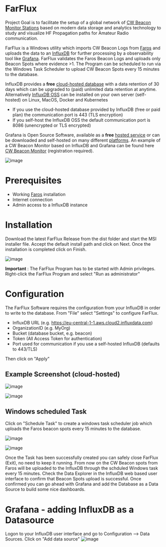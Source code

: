 # FarFlux

Project Goal is to facilitate the setup of a global network of [CW Beacon Monitor Stations](https://www.ncdxf.org/beacon/index.html) based on modern data storage and analytics technology to study and visualize HF Propagation paths for Amateur Radio communication.

FarFlux is a Windows utility which imports CW Beacon Logs from [Faros](http://www.dxatlas.com/Faros/) and uploads the data to an [InfluxDB](https://www.influxdata.com/) for further processing by a observability tool like [Grafana](https://grafana.com/). FarFlux validates the Faros Beacon Logs and uploads only Beacon Spots where evidence >1. The Program can be scheduled to run via the Windows Task Scheduler to upload CW Beacon Spots every 15 minutes to the database.

InfluxDB provides a <b>free</b> [cloud-hosted database](https://www.influxdata.com/products/influxdb-cloud/) with a data retention of 30 days which can be upgraded to (paid) unlimited data retention at anytime. Alternatively [InfluxDB OSS](https://docs.influxdata.com/influxdb/v2.0/get-started/#manually-download-and-install) can be installed on your own server (self-hosted) on Linux, MacOS, Docker and Kubernetes 

- If you use the cloud-hosted database provided by InfluxDB (free or paid plan) the communication port is 443 (TLS encryption)
- If you self-host the InfluxDB OSS the default communication port is 8086 (unencrypted or TLS encrypted)

Grafana is Open Source Software, available as a <b>free</b> [hosted service](https://grafana.com/products/cloud/?pg=hp&hero-sub-1-btn2) or can be downloaded and self-hosted on many different [platforms](https://grafana.com/grafana/download?pg=get&plcmt=selfmanaged-box1-cta1&edition=enterprise). An example of a CW Beacon Monitor based on InfluxDB and Grafana can be found here [CW Beacon Monitor](https://grafana.gafner.net/) (registration required).


![image](https://user-images.githubusercontent.com/75934980/113480671-db95d600-9495-11eb-97ee-800ca1ad2cf6.png)

Prerequisites
=============
- Working [Faros](http://www.dxatlas.com/Faros/) installation
- Internet connection
- Admin access to a InfluxDB instance



Installation
============

Download the latest FarFlux Release from the dist folder and start the MSI installer file. Accept the default install path and click on Next. Once the installation is completed click on Finish.

![image](https://user-images.githubusercontent.com/75934980/114466174-65594800-9be8-11eb-9908-767105c5e979.png)

<b>Important</b> : The FarFlux Program has to be started with Admin privileges. Right-click the FarFlux Program and select "Run as administrator"




Configuration
==============
The FarFlux Software requires the configuration from your InfluxDB in order to write to the database. From "File" select "Settings" to configure FarFlux.
- InfluxDB URL (e.g. https://eu-central-1-1.aws.cloud2.influxdata.com)
- OrganizationID (e.g. MyOrg)
- Bucket (database bucket, e.g. beacon)
- Token (All Access Token for authentication)
- Port used for communication if you use a self-hosted InfluxDB (defaults to 443/TLS)

Then click on "Apply"

Example Screenshot (cloud-hosted)
-------------------
![image](https://user-images.githubusercontent.com/75934980/113779041-67755f80-972d-11eb-904d-4cf52ea0d918.png)

![image](https://user-images.githubusercontent.com/75934980/113899696-55e39480-97cd-11eb-970a-41a1b4eb9f89.png)



Windows scheduled Task
----------------------
Click on "Schedule Task" to create a windows task scheduler job which uploads the Faros beacon spots every 15 minutes to the database.

![image](https://user-images.githubusercontent.com/75934980/113900173-d7d3bd80-97cd-11eb-8f0c-425ca8cd64de.png)

![image](https://user-images.githubusercontent.com/75934980/113907126-47997680-97d5-11eb-84e6-0fb8d64c737b.png)

Once the Task has been successfully created you can safely close FarFlux (Exit), no need to keep it running. From now on the CW Beacon spots from Faros will be uploaded to the InfluxDB through the schduled Windows task every 15 minutes. Check the Data Explorer in the InfluxDB web based user interface to confirm that Beacon Spots upload is successful. Once confirmed you can go ahead with Grafana and add the Database as a Data Source to build some nice dashboards.


Grafana - adding InfluxDB as a Datasource
=========================================
Logon to your InfluxDB user interface and go to Configuration --> Data Sources. Click on "Add data source"
![image](https://user-images.githubusercontent.com/75934980/114545209-fa495900-9c5b-11eb-9649-805683b0a40d.png)




